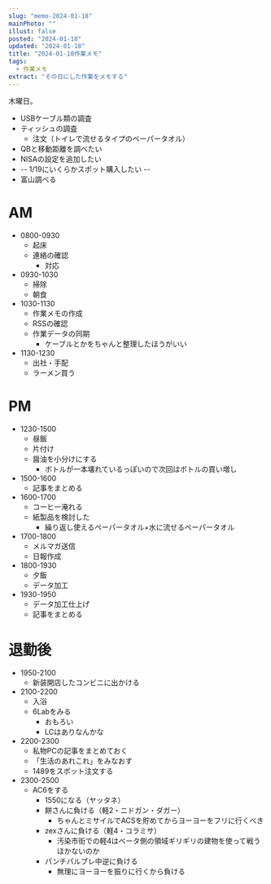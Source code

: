 ```yaml
---
slug: "memo-2024-01-18"
mainPhoto: ""
illust: false
posted: "2024-01-18"
updated: "2024-01-18"
title: "2024-01-18作業メモ"
tags:
  - 作業メモ
extract: "その日にした作業をメモする"
---
```


木曜日。  

- USBケーブル類の調査
- ティッシュの調査
  - 注文（トイレで流せるタイプのペーパータオル）
- QBと移動距離を調べたい
- NISAの設定を追加したい
- -- 1/19にいくらかスポット購入したい --
- 富山調べる


# AM

- 0800-0930
  - 起床
  - 連絡の確認
    - 対応
- 0930-1030
  - 掃除
  - 朝食
- 1030-1130
  - 作業メモの作成
  - RSSの確認
  - 作業データの同期
    - ケーブルとかをちゃんと整理したほうがいい
- 1130-1230
  - 出社・手配
  - ラーメン買う

# PM

- 1230-1500
  - 昼飯
  - 片付け
  - 醤油を小分けにする
    - ボトルが一本壊れているっぽいので次回はボトルの買い増し
- 1500-1600
  - 記事をまとめる
- 1600-1700
  - コーヒー淹れる
  - 紙製品を検討した
    - 繰り返し使えるペーパータオル+水に流せるペーパータオル
- 1700-1800
  - メルマガ送信
  - 日報作成
- 1800-1930
  - 夕飯
  - データ加工
- 1930-1950
  - データ加工仕上げ
  - 記事をまとめる  

# 退勤後

- 1950-2100
  - 新装開店したコンビニに出かける
- 2100-2200
  - 入浴
  - 6Labをみる
    - おもろい
    - LCはありなんかな
- 2200-2300
  - 私物PCの記事をまとめておく
  - 「生活のあれこれ」をみなおす
  - 1489をスポット注文する
- 2300-2500
  - AC6をする
    - 1550になる（ヤッタネ）
    - 餅さんに負ける（軽2・ニドガン・ダガー）
      - ちゃんとミサイルでACSを貯めてからヨーヨーをフリに行くべき
    - zexさんに負ける（軽4・コラミサ）
      - 汚染市街での軽4はベータ側の領域ギリギリの建物を使って戦うほかないのか
    - パンチパルブレ中逆に負ける
      - 無理にヨーヨーを振りに行くから負ける



      
